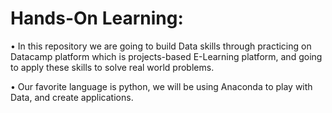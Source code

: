 Hands-On Learning:
==================
• In this repository we are going to build Data skills through practicing on Datacamp platform which is projects-based E-Learning platform, and going to apply these skills to solve real world problems.

• Our favorite language is python, we will be using Anaconda to play with Data, and create applications.
